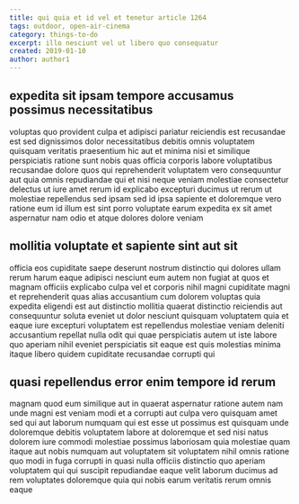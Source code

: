 ```yaml
---
title: qui quia et id vel et tenetur article 1264
tags: outdoor, open-air-cinema
category: things-to-do
excerpt: illo nesciunt vel ut libero quo consequatur
created: 2019-01-10
author: author1
---
```


## expedita sit ipsam tempore accusamus possimus necessitatibus

voluptas quo provident culpa et adipisci pariatur reiciendis est recusandae est sed dignissimos dolor necessitatibus debitis omnis voluptatem quisquam veritatis praesentium hic aut et minima nisi et similique perspiciatis ratione sunt nobis quas officia corporis labore voluptatibus recusandae dolore quos qui reprehenderit voluptatem vero consequuntur aut quia omnis repudiandae qui et nisi neque veniam molestiae consectetur delectus ut iure amet rerum id explicabo excepturi ducimus ut rerum ut molestiae repellendus sed ipsam sed id ipsa sapiente et doloremque vero ratione eum id illum est sint porro voluptate earum expedita ex sit amet aspernatur nam odio et atque dolores dolore veniam

## mollitia voluptate et sapiente sint aut sit

officia eos cupiditate saepe deserunt nostrum distinctio qui dolores ullam rerum harum eaque adipisci nesciunt eum autem non fugiat at quos et magnam officiis explicabo culpa vel et corporis nihil magni cupiditate magni et reprehenderit quas alias accusantium cum dolorem voluptas quia expedita eligendi est aut distinctio mollitia quaerat distinctio reiciendis aut consequuntur soluta eveniet ut dolor nesciunt quisquam voluptatem quia et eaque iure excepturi voluptatem est repellendus molestiae veniam deleniti accusantium repellat nulla odit qui quae perspiciatis autem ut iste labore quo aperiam nihil eveniet perspiciatis sit eaque est quis molestias minima itaque libero quidem cupiditate recusandae corrupti qui

## quasi repellendus error enim tempore id rerum

magnam quod eum similique aut in quaerat aspernatur ratione autem nam unde magni est veniam modi et a corrupti aut culpa vero quisquam amet sed qui aut laborum numquam qui est esse ut possimus est quisquam unde doloremque debitis voluptatem labore at doloremque et sed nisi natus dolorem iure commodi molestiae possimus laboriosam quia molestiae quam itaque aut nobis numquam aut voluptatem sit voluptatem nihil omnis ratione quo modi in fuga corrupti in quasi nulla officiis distinctio quo aperiam voluptatem qui qui suscipit repudiandae eaque velit laborum ducimus ad rem voluptates doloremque quia qui nobis earum veritatis rerum omnis eaque
